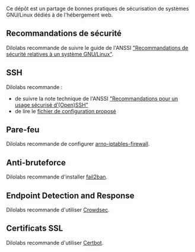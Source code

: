 Ce dépôt est un partage de bonnes pratiques de sécurisation de systèmes GNU/Linux dédiés à de l'hébergement web.

## Recommandations de sécurité

Dilolabs recommande de suivre le guide de l'ANSSI ["Recommandations de sécurité relatives à un système GNU/Linux"](https://www.ssi.gouv.fr/guide/recommandations-de-securite-relatives-a-un-systeme-gnulinux/).

## SSH

Dilolabs recommande :
- de suivre la note technique de l'ANSSI ["Recommandations pour un usage sécurisé d’(Open)SSH"](https://www.ssi.gouv.fr/guide/recommandations-pour-un-usage-securise-dopenssh/)
- de lire le [fichier de configuration proposé](https://github.com/dilolabs/securite-gnu-linux/blob/main/etc/ssh/sshd_config)

## Pare-feu

Dilolabs recommande de configurer [arno-iptables-firewall](https://github.com/arno-iptables-firewall/aif/).

## Anti-bruteforce

Dilolabs recommande d'installer [fail2ban](https://www.fail2ban.org/wiki/index.php/Main_Page).

## Endpoint Detection and Response

Dilolabs recommande d'utiliser [Crowdsec](https://crowdsec.net/).

## Certificats SSL

Dilolabs recommande d'utiliser [Certbot](https://certbot.eff.org/).

